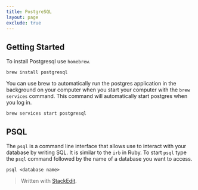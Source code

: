 ```yaml
---
title: PostgreSQL
layout: page
exclude: true
---
```

## Getting Started
To install Postgresql use `homebrew`.
```
brew install postgresql
```
You can use brew to automatically run the postgres application in the background on your computer when you start your computer with the `brew services` command. This command will automatically start postgres when you log in.
```
brew services start postgresql
```
## PSQL
The `psql` is a command line interface that allows use to interact with your database by writing SQL. It is similar to the `irb` in Ruby. To start `psql` type the `psql` command followed by the name of a database you want to access.
```
psql <database name>
```
> Written with [StackEdit](https://stackedit.io/).
<!--stackedit_data:
eyJoaXN0b3J5IjpbLTE4NDM2ODgzNDZdfQ==
-->